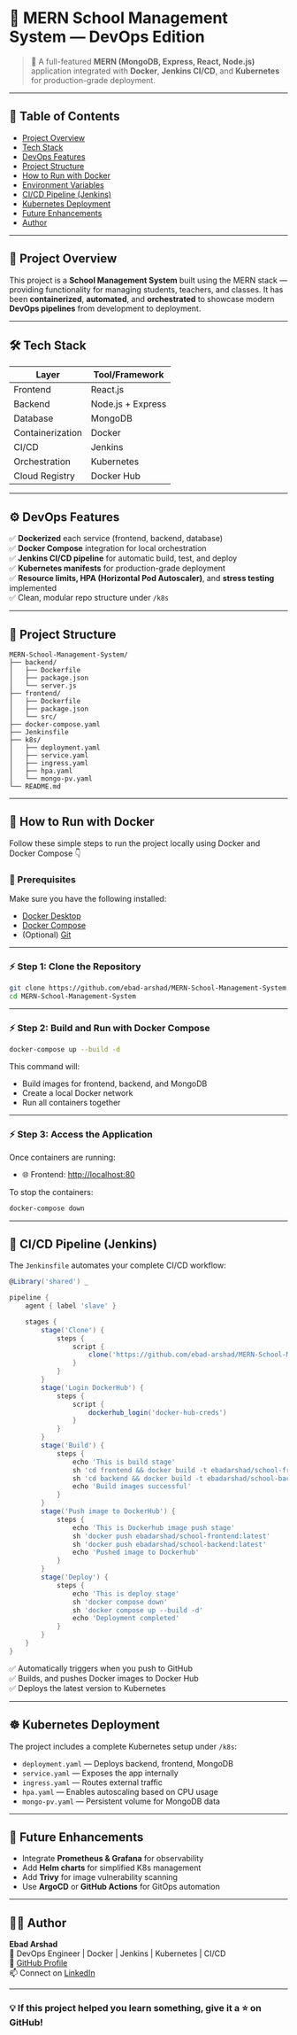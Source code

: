 # 🏫 MERN School Management System — DevOps Edition

> 🚀 A full-featured **MERN (MongoDB, Express, React, Node.js)** application integrated with **Docker**, **Jenkins CI/CD**, and **Kubernetes** for production-grade deployment.

---

## 📘 Table of Contents
- [Project Overview](#project-overview)
- [Tech Stack](#tech-stack)
- [DevOps Features](#devops-features)
- [Project Structure](#project-structure)
- [How to Run with Docker](#how-to-run-with-docker)
- [Environment Variables](#environment-variables)
- [CI/CD Pipeline (Jenkins)](#cicd-pipeline-jenkins)
- [Kubernetes Deployment](#kubernetes-deployment)
- [Future Enhancements](#future-enhancements)
- [Author](#author)

---

## 🧩 Project Overview

This project is a **School Management System** built using the MERN stack — providing functionality for managing students, teachers, and classes.
It has been **containerized**, **automated**, and **orchestrated** to showcase modern **DevOps pipelines** from development to deployment.

---

## 🛠 Tech Stack

| Layer | Tool/Framework |
|-------|----------------|
| Frontend | React.js |
| Backend | Node.js + Express |
| Database | MongoDB |
| Containerization | Docker |
| CI/CD | Jenkins |
| Orchestration | Kubernetes |
| Cloud Registry | Docker Hub |

---

## ⚙️ DevOps Features

✅ **Dockerized** each service (frontend, backend, database)  
✅ **Docker Compose** integration for local orchestration  
✅ **Jenkins CI/CD pipeline** for automatic build, test, and deploy  
✅ **Kubernetes manifests** for production-grade deployment  
✅ **Resource limits, HPA (Horizontal Pod Autoscaler)**, and **stress testing** implemented  
✅ Clean, modular repo structure under `/k8s`  

---

## 📁 Project Structure

```
MERN-School-Management-System/
├── backend/
│   ├── Dockerfile
│   ├── package.json
│   └── server.js
├── frontend/
│   ├── Dockerfile
│   ├── package.json
│   └── src/
├── docker-compose.yaml
├── Jenkinsfile
├── k8s/
│   ├── deployment.yaml
│   ├── service.yaml
│   ├── ingress.yaml
│   ├── hpa.yaml
│   └── mongo-pv.yaml
└── README.md
```

---

## 🐳 How to Run with Docker

Follow these simple steps to run the project locally using Docker and Docker Compose 👇

### 🧰 Prerequisites
Make sure you have the following installed:
- [Docker Desktop](https://www.docker.com/products/docker-desktop)
- [Docker Compose](https://docs.docker.com/compose/install/)
- (Optional) [Git](https://git-scm.com/)

---

### ⚡ Step 1: Clone the Repository

```bash
git clone https://github.com/ebad-arshad/MERN-School-Management-System.git
cd MERN-School-Management-System
```

---

### ⚡ Step 2: Build and Run with Docker Compose

```bash
docker-compose up --build -d
```

This command will:
- Build images for frontend, backend, and MongoDB
- Create a local Docker network
- Run all containers together

---

### ⚡ Step 3: Access the Application

Once containers are running:
- 🌐 Frontend: [http://localhost:80](http://localhost:80)

To stop the containers:
```bash
docker-compose down
```

---

## 🧱 CI/CD Pipeline (Jenkins)

The `Jenkinsfile` automates your complete CI/CD workflow:

```groovy
@Library('shared') _

pipeline {
    agent { label 'slave' }

    stages {
        stage('Clone') {
            steps {
                script {
                    clone('https://github.com/ebad-arshad/MERN-School-Management-System', 'main')
                }
            }
        }
        stage('Login DockerHub') {
            steps {
                script {
                    dockerhub_login('docker-hub-creds')
                }
            }
        }
        stage('Build') {
            steps {
                echo 'This is build stage'
                sh 'cd frontend && docker build -t ebadarshad/school-frontend:latest .'
                sh 'cd backend && docker build -t ebadarshad/school-backend:latest .'
                echo 'Build images successful'
            }
        }
        stage('Push image to DockerHub') {
            steps {
                echo 'This is Dockerhub image push stage'
                sh 'docker push ebadarshad/school-frontend:latest'
                sh 'docker push ebadarshad/school-backend:latest'
                echo 'Pushed image to Dockerhub'
            }
        }
        stage('Deploy') {
            steps {
                echo 'This is deploy stage'
                sh 'docker compose down'
                sh 'docker compose up --build -d'
                echo 'Deployment completed'
            }
        }
    }
}
```

✅ Automatically triggers when you push to GitHub  
✅ Builds, and pushes Docker images to Docker Hub  
✅ Deploys the latest version to Kubernetes  

---

## ☸️ Kubernetes Deployment

The project includes a complete Kubernetes setup under `/k8s`:

- `deployment.yaml` — Deploys backend, frontend, MongoDB
- `service.yaml` — Exposes the app internally
- `ingress.yaml` — Routes external traffic
- `hpa.yaml` — Enables autoscaling based on CPU usage
- `mongo-pv.yaml` — Persistent volume for MongoDB data

---

## 🧠 Future Enhancements

- Integrate **Prometheus & Grafana** for observability  
- Add **Helm charts** for simplified K8s management  
- Add **Trivy** for image vulnerability scanning  
- Use **ArgoCD** or **GitHub Actions** for GitOps automation  

---

## 👨‍💻 Author

**Ebad Arshad**  
📍 DevOps Engineer | Docker | Jenkins | Kubernetes | CI/CD  
🔗 [GitHub Profile](https://github.com/ebad-arshad)  
📫 Connect on [LinkedIn](https://linkedin.com/in/ebad-arshad)

---

### 💡 If this project helped you learn something, give it a ⭐ on GitHub!
